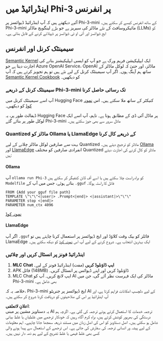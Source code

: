 # **اینڈرائیڈ میں Phi-3 پر انفرنس**

آئیے دیکھتے ہیں کہ آپ اینڈرائیڈ ڈیوائسز پر Phi-3-mini کے ساتھ انفرنس کیسے کر سکتے ہیں۔ Phi-3-mini مائیکروسافٹ کے نئے ماڈلز کی سیریز ہے جو بڑے لینگویج ماڈلز (LLMs) کو ایج ڈیوائسز اور آئی او ٹی ڈیوائسز پر ڈیپلائے کرنے کے قابل بناتی ہے۔

## سیمینٹک کرنل اور انفرنس

[Semantic Kernel](https://github.com/microsoft/semantic-kernel) ایک ایپلیکیشن فریم ورک ہے جو آپ کو ایسی ایپلیکیشنز بنانے کی اجازت دیتا ہے جو Azure OpenAI Service، OpenAI ماڈلز، اور حتیٰ کہ لوکل ماڈلز کے ساتھ ہم آہنگ ہوں۔ اگر آپ سیمینٹک کرنل کے لیے نئے ہیں تو ہم تجویز کرتے ہیں کہ آپ [Semantic Kernel Cookbook](https://github.com/microsoft/SemanticKernelCookBook?WT.mc_id=aiml-138114-kinfeylo) کو دیکھیں۔

### سیمینٹک کرنل کے ذریعے Phi-3-mini تک رسائی حاصل کرنا

آپ اسے سیمینٹک کرنل میں Hugging Face کنیکٹر کے ساتھ ملا سکتے ہیں۔ اس [نمونہ کوڈ](https://github.com/Azure-Samples/Phi-3MiniSamples/tree/main/semantickernel?WT.mc_id=aiml-138114-kinfeylo) کو دیکھیں۔

ڈیفالٹ طور پر، یہ Hugging Face پر ماڈل آئی ڈی کے مطابق ہوتا ہے۔ تاہم، آپ اسے ایک لوکل طور پر بنائے گئے Phi-3-mini ماڈل سرور سے بھی جوڑ سکتے ہیں۔

### Quantized ماڈلز کو Ollama یا LlamaEdge کے ذریعے کال کرنا

بہت سے صارفین لوکل ماڈلز چلانے کے لیے Quantized ماڈلز کو ترجیح دیتے ہیں۔ [Ollama](https://ollama.com/) اور [LlamaEdge](https://llamaedge.com) انفرادی صارفین کو مختلف Quantized ماڈلز کو کال کرنے کی اجازت دیتے ہیں:

#### Ollama

آپ `ollama run Phi-3` کو براہ راست چلا سکتے ہیں یا اسے آف لائن کنفیگر کر سکتے ہیں `Modelfile` بناتے ہوئے، جس میں آپ کے `.gguf` فائل کا راستہ ہوگا۔

```gguf
FROM {Add your gguf file path}
TEMPLATE \"\"\"<|user|> .Prompt<|end|> <|assistant|>\"\"\"
PARAMETER stop <|end|>
PARAMETER num_ctx 4096
```

[نمونہ کوڈ](https://github.com/Azure-Samples/Phi-3MiniSamples/tree/main/ollama?WT.mc_id=aiml-138114-kinfeylo)

#### LlamaEdge

اگر آپ `.gguf` فائلز کو بیک وقت کلاؤڈ اور ایج ڈیوائسز پر استعمال کرنا چاہتے ہیں تو LlamaEdge ایک بہترین انتخاب ہے۔ شروع کرنے کے لیے آپ اس [نمونہ کوڈ](https://github.com/Azure-Samples/Phi-3MiniSamples/tree/main/wasm?WT.mc_id=aiml-138114-kinfeylo) کو دیکھ سکتے ہیں۔

### اینڈرائیڈ فونز پر انسٹال کریں اور چلائیں

1. **MLC Chat ایپ ڈاؤنلوڈ کریں** (مفت) اینڈرائیڈ فونز کے لیے۔
2. APK فائل (148MB) ڈاؤنلوڈ کریں اور اپنے ڈیوائس پر انسٹال کریں۔
3. MLC Chat ایپ لانچ کریں۔ آپ کو AI ماڈلز کی ایک فہرست نظر آئے گی، جن میں Phi-3-mini بھی شامل ہے۔

خلاصہ یہ کہ، Phi-3-mini ایج ڈیوائسز پر جنریٹو AI کے لیے دلچسپ امکانات فراہم کرتا ہے، اور آپ اینڈرائیڈ پر اس کی صلاحیتوں کو دریافت کرنا شروع کر سکتے ہیں۔

**اعلانِ لاتعلقی**:  
یہ دستاویز مشین پر مبنی AI ترجمہ خدمات کا استعمال کرتے ہوئے ترجمہ کی گئی ہے۔ اگرچہ ہم درستگی کی بھرپور کوشش کرتے ہیں، براہِ کرم آگاہ رہیں کہ خودکار ترجمے میں غلطیاں یا غلط بیانی شامل ہو سکتی ہیں۔ اصل دستاویز کو اس کی اصل زبان میں مستند ذریعہ سمجھا جانا چاہیے۔ اہم معلومات کے لیے پیشہ ور انسانی ترجمہ کی سفارش کی جاتی ہے۔ اس ترجمے کے استعمال سے پیدا ہونے والی کسی بھی غلط فہمی یا غلط تشریح کے لیے ہم ذمہ دار نہیں ہیں۔